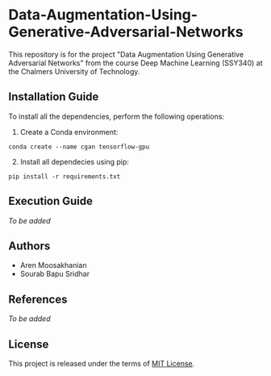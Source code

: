 # Data-Augmentation-Using-Generative-Adversarial-Networks

This repository is for the project "Data Augmentation Using Generative Adversarial Networks" from the course Deep Machine Learning (SSY340) at the Chalmers University of Technology.

## Installation Guide
To install all the dependencies, perform the following operations:
1. Create a Conda environment:

`conda create --name cgan tensorflow-gpu`

2. Install all dependecies using pip:

`pip install -r requirements.txt`

## Execution Guide
*To be added*

## Authors
* Aren Moosakhanian
* Sourab Bapu Sridhar


## References
*To be added*

## License
This project is released under the terms of [MIT License](LICENSE).